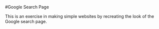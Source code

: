 #Google Search Page

This is an exercise in making simple websites by recreating the look of the
Google search page.
